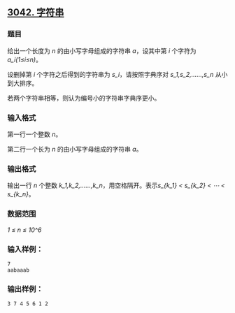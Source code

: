 ## [3042. 字符串](https://www.acwing.com/problem/content/3045/)

### 题目

给出一个长度为 *n* 的由小写字母组成的字符串 *a*，设其中第 *i* 个字符为 *a_i(1≤i≤n)*。

设删掉第 *i* 个字符之后得到的字符串为 *s_i*，请按照字典序对 *s_1,s_2,……,s_n* 从小到大排序。

若两个字符串相等，则认为编号小的字符串字典序更小。

### 输入格式

第一行一个整数 *n*。

第二行一个长为 *n* 的由小写字母组成的字符串 *a*。

### 输出格式

输出一行 *n* 个整数 *k_1,k_2,……,k_n*，用空格隔开。表示*s_{k_1} < s_{k_2} < ⋯ < s_{k_n}*。

### 数据范围

*1 ≤ n ≤ 10^6*

### 输入样例：

```
7
aabaaab
```

### 输出样例：

```
3 7 4 5 6 1 2
```
